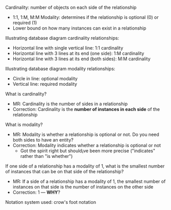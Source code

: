 Cardinality: number of objects on each side of the relationship
  - 1:1, 1:M, M:M
Modality: determines if the relationship is optional (0) or required (1)
  - Lower bound on how many instances can exist in a relationship

Illustrating database diagram cardinality relationships:
- Horizontal line with single vertical line: 1:1 cardinality
- Horizontal line with 3 lines at its end (one side): 1:M cardinality
- Horizontal line with 3 lines at its end (both sides): M:M cardinality

Illustrating database diagram modality relationships:
- Circle in line: optional modality
- Vertical line: required modality

What is cardinality?
- MR: Cardinality is the number of sides in a relationship
- Correction: Cardinality is the **number of instances in each side** of the relationship

What is modality?
- MR: Modality is whether a relationship is optional or not. Do you need both sides to have an entity?
- Correction: Modality indicates whether a relationship is optional or not
  - Got the spirit right but should¡ve been more precise ("indicates" rather than "is whether")

If one side of a relationship has a modality of 1, what is the smallest number of instances that can be on that side of the relationship?
- MR: If a side of a relationship has a modality of 1, the smallest number of instances on that side is the number of instances on the other side
- Correction: 1 — **WHY**?

Notation system used: crow's foot notation